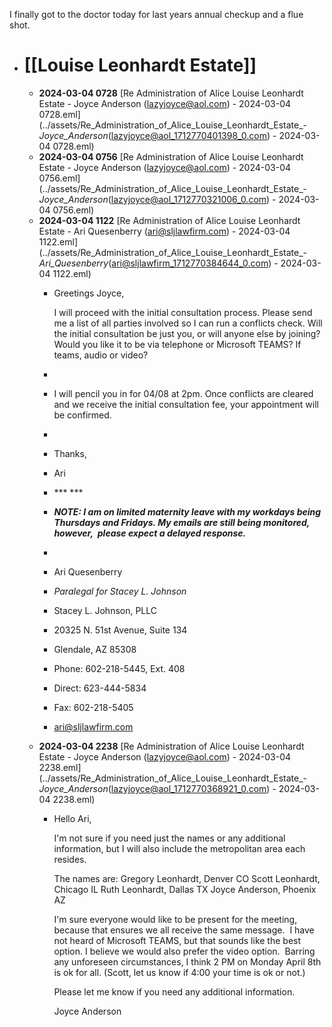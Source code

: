 I finally got to the doctor today for last years annual checkup and a flue shot.

- # [[Louise Leonhardt Estate]]
	- **2024-03-04 0728** [Re  Administration of Alice Louise Leonhardt Estate - Joyce Anderson (lazyjoyce@aol.com) - 2024-03-04 0728.eml](../assets/Re_Administration_of_Alice_Louise_Leonhardt_Estate_-_Joyce_Anderson_(lazyjoyce@aol_1712770401398_0.com) - 2024-03-04 0728.eml)
	- **2024-03-04 0756** [Re  Administration of Alice Louise Leonhardt Estate - Joyce Anderson (lazyjoyce@aol.com) - 2024-03-04 0756.eml](../assets/Re_Administration_of_Alice_Louise_Leonhardt_Estate_-_Joyce_Anderson_(lazyjoyce@aol_1712770321006_0.com) - 2024-03-04 0756.eml)
	- **2024-03-04 1122** [Re  Administration of Alice Louise Leonhardt Estate - Ari Quesenberry (ari@sljlawfirm.com) - 2024-03-04 1122.eml](../assets/Re_Administration_of_Alice_Louise_Leonhardt_Estate_-_Ari_Quesenberry_(ari@sljlawfirm_1712770384644_0.com) - 2024-03-04 1122.eml)
		- Greetings Joyce,
		  
		  I will proceed with the initial consultation process. Please send me a list of all parties 
		  involved so I can run a conflicts check.
		  Will the initial consultation be just you, or will anyone else by joining? Would you like it to be via telephone or Microsoft TEAMS? If teams, audio or video?
		-
		- I will pencil you in
		  for 04/08 at 2pm. Once conflicts are cleared and we receive the initial
		  consultation fee, your appointment will be confirmed.
		-
		- Thanks,
		- Ari
		- *** ***
		- ***NOTE: I am on limited maternity leave with my workdays being Thursdays and Fridays. My emails
		  are still being monitored, however,  please expect a delayed response.***
		-
		- Ari Quesenberry
		- *Paralegal for Stacey L. Johnson*
		- Stacey L. Johnson, PLLC
		- 20325 N. 51st Avenue, Suite 134
		- Glendale, AZ 85308
		- Phone: 602-218-5445,
		  Ext. 408
		- Direct: 623-444-5834
		- Fax: 602-218-5405
		- [ari@sljlawfirm.com](mailto:ari@sljlawfirm.com)
	- **2024-03-04 2238** [Re  Administration of Alice Louise Leonhardt Estate - Joyce Anderson (lazyjoyce@aol.com) - 2024-03-04 2238.eml](../assets/Re_Administration_of_Alice_Louise_Leonhardt_Estate_-_Joyce_Anderson_(lazyjoyce@aol_1712770368921_0.com) - 2024-03-04 2238.eml)
		- Hello Ari,
		  
		  I'm not sure if you need just the names or any additional information, but I will also include the metropolitan area each resides.
		  
		  The names are:
		      Gregory Leonhardt, Denver CO
		      Scott Leonhardt, Chicago IL
		      Ruth Leonhardt, Dallas TX
		      Joyce Anderson, Phoenix AZ
		  
		  I'm sure everyone would like to be present for the meeting, because that ensures we all receive the same message.  I have not heard of Microsoft TEAMS, but that sounds like the best option. I believe we would also prefer the video option.  Barring any unforeseen circumstances, I think 2 PM on Monday April 8th is ok for all. (Scott, let us know if 4:00 your time is ok or not.)
		  
		  Please let me know if you need any additional information.
		  
		  Joyce Anderson